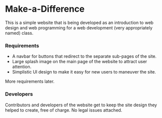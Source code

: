# Make-a-Difference

This is a simple website that is being developed as an introduction to web design and web programming for a web development (very appropriately named) class.

### Requirements

* A navbar for buttons that redirect to the separate sub-pages of the site.
* Large splash image on the main page of the website to attract user attention.
* Simplistic UI design to make it easy for new users to maneuver the site.

More requirements later.

### Developers

Contributors and developers of the website get to keep the site design they helped to create, free of charge. No legal issues attached.
